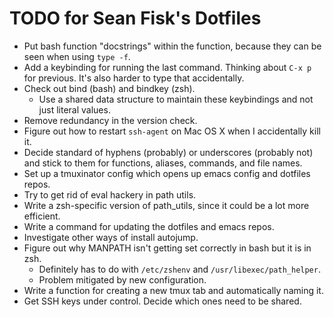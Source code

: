 TODO for Sean Fisk's Dotfiles
=============================

* Put bash function "docstrings" within the function, because they can be seen when using `type -f`.
* Add a keybinding for running the last command. Thinking about `C-x p` for previous. It's also harder to type that accidentally.
* Check out bind (bash) and bindkey (zsh).
    * Use a shared data structure to maintain these keybindings and not just literal values.
* Remove redundancy in the version check.
* Figure out how to restart `ssh-agent` on Mac OS X when I accidentally kill it.
* Decide standard of hyphens (probably) or underscores (probably not) and stick to them for functions, aliases, commands, and file names.
* Set up a tmuxinator config which opens up emacs config and dotfiles repos.
* Try to get rid of eval hackery in path utils.
* Write a zsh-specific version of path_utils, since it could be a lot more efficient.
* Write a command for updating the dotfiles and emacs repos.
* Investigate other ways of install autojump.
* Figure out why MANPATH isn't getting set correctly in bash but it is in zsh.
    * Definitely has to do with `/etc/zshenv` and `/usr/libexec/path_helper`.
    * Problem mitigated by new configuration.
* Write a function for creating a new tmux tab and automatically naming it.
* Get SSH keys under control. Decide which ones need to be shared.
